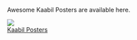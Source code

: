  Awesome Kaabil Posters are available here.
 
 <img src="https://kaabil.xyz/wp-content/uploads/sites/2/2017/01/Kaabil-Poster4.jpg"><br />
 <a href="https://kaabil.xyz/posters/">Kaabil Posters</a>
